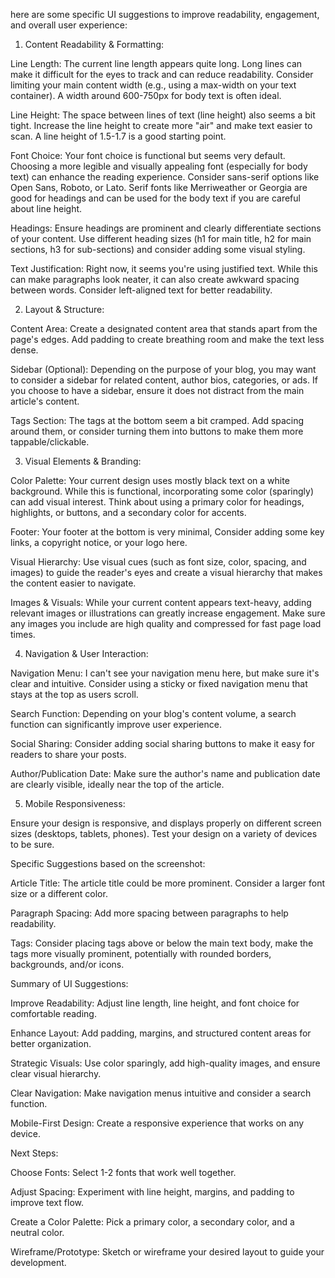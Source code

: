 here are some specific UI suggestions to improve readability, engagement, and overall user experience:

1. Content Readability & Formatting:

Line Length: The current line length appears quite long. Long lines can make it difficult for the eyes to track and can reduce readability. Consider limiting your main content width (e.g., using a max-width on your text container). A width around 600-750px for body text is often ideal.

Line Height: The space between lines of text (line height) also seems a bit tight. Increase the line height to create more "air" and make text easier to scan. A line height of 1.5-1.7 is a good starting point.

Font Choice: Your font choice is functional but seems very default. Choosing a more legible and visually appealing font (especially for body text) can enhance the reading experience. Consider sans-serif options like Open Sans, Roboto, or Lato. Serif fonts like Merriweather or Georgia are good for headings and can be used for the body text if you are careful about line height.

Headings: Ensure headings are prominent and clearly differentiate sections of your content. Use different heading sizes (h1 for main title, h2 for main sections, h3 for sub-sections) and consider adding some visual styling.

Text Justification: Right now, it seems you're using justified text. While this can make paragraphs look neater, it can also create awkward spacing between words. Consider left-aligned text for better readability.

2. Layout & Structure:

Content Area: Create a designated content area that stands apart from the page's edges. Add padding to create breathing room and make the text less dense.

Sidebar (Optional): Depending on the purpose of your blog, you may want to consider a sidebar for related content, author bios, categories, or ads. If you choose to have a sidebar, ensure it does not distract from the main article's content.

Tags Section: The tags at the bottom seem a bit cramped. Add spacing around them, or consider turning them into buttons to make them more tappable/clickable.

3. Visual Elements & Branding:

Color Palette: Your current design uses mostly black text on a white background. While this is functional, incorporating some color (sparingly) can add visual interest. Think about using a primary color for headings, highlights, or buttons, and a secondary color for accents.

Footer: Your footer at the bottom is very minimal, Consider adding some key links, a copyright notice, or your logo here.

Visual Hierarchy: Use visual cues (such as font size, color, spacing, and images) to guide the reader's eyes and create a visual hierarchy that makes the content easier to navigate.

Images & Visuals: While your current content appears text-heavy, adding relevant images or illustrations can greatly increase engagement. Make sure any images you include are high quality and compressed for fast page load times.

4. Navigation & User Interaction:

Navigation Menu: I can't see your navigation menu here, but make sure it's clear and intuitive. Consider using a sticky or fixed navigation menu that stays at the top as users scroll.

Search Function: Depending on your blog's content volume, a search function can significantly improve user experience.

Social Sharing: Consider adding social sharing buttons to make it easy for readers to share your posts.

Author/Publication Date: Make sure the author's name and publication date are clearly visible, ideally near the top of the article.

5. Mobile Responsiveness:

Ensure your design is responsive, and displays properly on different screen sizes (desktops, tablets, phones). Test your design on a variety of devices to be sure.

Specific Suggestions based on the screenshot:

Article Title: The article title could be more prominent. Consider a larger font size or a different color.

Paragraph Spacing: Add more spacing between paragraphs to help readability.

Tags: Consider placing tags above or below the main text body, make the tags more visually prominent, potentially with rounded borders, backgrounds, and/or icons.

Summary of UI Suggestions:

Improve Readability: Adjust line length, line height, and font choice for comfortable reading.

Enhance Layout: Add padding, margins, and structured content areas for better organization.

Strategic Visuals: Use color sparingly, add high-quality images, and ensure clear visual hierarchy.

Clear Navigation: Make navigation menus intuitive and consider a search function.

Mobile-First Design: Create a responsive experience that works on any device.

Next Steps:

Choose Fonts: Select 1-2 fonts that work well together.

Adjust Spacing: Experiment with line height, margins, and padding to improve text flow.

Create a Color Palette: Pick a primary color, a secondary color, and a neutral color.

Wireframe/Prototype: Sketch or wireframe your desired layout to guide your development.

